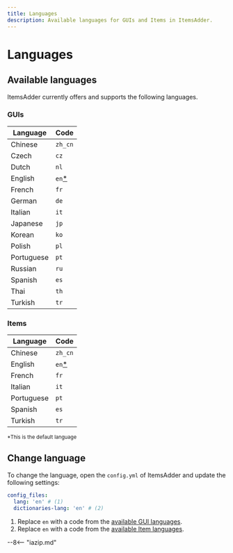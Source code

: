 ```yaml
---
title: Languages
description: Available languages for GUIs and Items in ItemsAdder.
---
```


# Languages

## Available languages

ItemsAdder currently offers and supports the following languages.

### GUIs

| Language   | Code                         |
| ---------- | ---------------------------- |
| Chinese    | `zh_cn`                      |
| Czech      | `cz`                         |
| Dutch      | `nl`                         |
| English    | `en`[*](#__default-language) |
| French     | `fr`                         |
| German     | `de`                         |
| Italian    | `it`                         |
| Japanese   | `jp`                         |
| Korean     | `ko`                         |
| Polish     | `pl`                         |
| Portuguese | `pt`                         |
| Russian    | `ru`                         |
| Spanish    | `es`                         |
| Thai       | `th`                         |
| Turkish    | `tr`                         |

### Items

| Language   | Code                         |
| ---------- | ---------------------------- |
| Chinese    | `zh_cn`                      |
| English    | `en`[*](#__default-language) |
| French     | `fr`                         |
| Italian    | `it`                         |
| Portuguese | `pt`                         |
| Spanish    | `es`                         |
| Turkish    | `tr`                         |

<small id="__default-language">*This is the default language</small>

## Change language

To change the language, open the `config.yml` of ItemsAdder and update the following settings:

```yaml
config_files:
  lang: 'en' # (1)
  dictionaries-lang: 'en' # (2)
```

1.  Replace `en` with a code from the [available GUI languages](#guis).
2.  Replace `en` with a code from the [available Item languages](#items).

--8<-- "iazip.md"